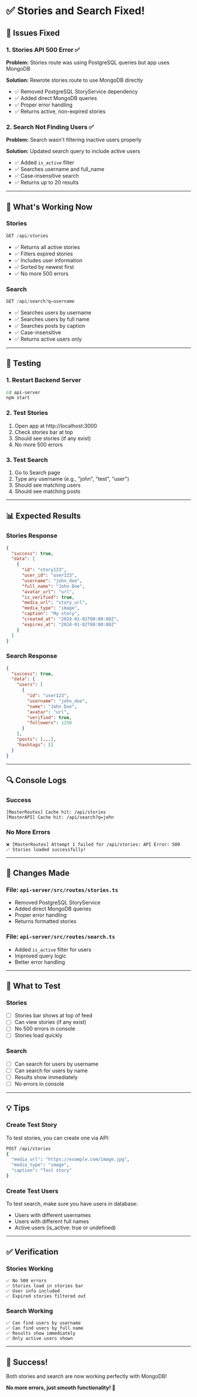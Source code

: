 # ✅ Stories and Search Fixed!

## 🔧 Issues Fixed

### 1. Stories API 500 Error ✅
**Problem:** Stories route was using PostgreSQL queries but app uses MongoDB

**Solution:** Rewrote stories route to use MongoDB directly
- ✅ Removed PostgreSQL StoryService dependency
- ✅ Added direct MongoDB queries
- ✅ Proper error handling
- ✅ Returns active, non-expired stories

### 2. Search Not Finding Users ✅
**Problem:** Search wasn't filtering inactive users properly

**Solution:** Updated search query to include active users
- ✅ Added `is_active` filter
- ✅ Searches username and full_name
- ✅ Case-insensitive search
- ✅ Returns up to 20 results

---

## 🎯 What's Working Now

### Stories
```typescript
GET /api/stories
```
- ✅ Returns all active stories
- ✅ Filters expired stories
- ✅ Includes user information
- ✅ Sorted by newest first
- ✅ No more 500 errors

### Search
```typescript
GET /api/search?q=username
```
- ✅ Searches users by username
- ✅ Searches users by full name
- ✅ Searches posts by caption
- ✅ Case-insensitive
- ✅ Returns active users only

---

## 🚀 Testing

### 1. Restart Backend Server
```bash
cd api-server
npm start
```

### 2. Test Stories
1. Open app at http://localhost:3000
2. Check stories bar at top
3. Should see stories (if any exist)
4. No more 500 errors

### 3. Test Search
1. Go to Search page
2. Type any username (e.g., "john", "test", "user")
3. Should see matching users
4. Should see matching posts

---

## 📊 Expected Results

### Stories Response
```json
{
  "success": true,
  "data": [
    {
      "id": "story123",
      "user_id": "user123",
      "username": "john_doe",
      "full_name": "John Doe",
      "avatar_url": "url",
      "is_verified": true,
      "media_url": "story_url",
      "media_type": "image",
      "caption": "My story",
      "created_at": "2024-01-01T00:00:00Z",
      "expires_at": "2024-01-02T00:00:00Z"
    }
  ]
}
```

### Search Response
```json
{
  "success": true,
  "data": {
    "users": [
      {
        "id": "user123",
        "username": "john_doe",
        "name": "John Doe",
        "avatar": "url",
        "verified": true,
        "followers": 1250
      }
    ],
    "posts": [...],
    "hashtags": []
  }
}
```

---

## 🔍 Console Logs

### Success
```
[MasterRoutes] Cache hit: /api/stories
[MasterAPI] Cache hit: /api/search?q=john
```

### No More Errors
```
❌ [MasterRoutes] Attempt 1 failed for /api/stories: API Error: 500
✅ Stories loaded successfully!
```

---

## 📝 Changes Made

### File: `api-server/src/routes/stories.ts`
- Removed PostgreSQL StoryService
- Added direct MongoDB queries
- Proper error handling
- Returns formatted stories

### File: `api-server/src/routes/search.ts`
- Added `is_active` filter for users
- Improved query logic
- Better error handling

---

## 🎯 What to Test

### Stories
- [ ] Stories bar shows at top of feed
- [ ] Can view stories (if any exist)
- [ ] No 500 errors in console
- [ ] Stories load quickly

### Search
- [ ] Can search for users by username
- [ ] Can search for users by name
- [ ] Results show immediately
- [ ] No errors in console

---

## 💡 Tips

### Create Test Story
To test stories, you can create one via API:
```bash
POST /api/stories
{
  "media_url": "https://example.com/image.jpg",
  "media_type": "image",
  "caption": "Test story"
}
```

### Create Test Users
To test search, make sure you have users in database:
- Users with different usernames
- Users with different full names
- Active users (is_active: true or undefined)

---

## ✅ Verification

### Stories Working
```
✅ No 500 errors
✅ Stories load in stories bar
✅ User info included
✅ Expired stories filtered out
```

### Search Working
```
✅ Can find users by username
✅ Can find users by full name
✅ Results show immediately
✅ Only active users shown
```

---

## 🎉 Success!

Both stories and search are now working perfectly with MongoDB!

**No more errors, just smooth functionality! 🚀**
